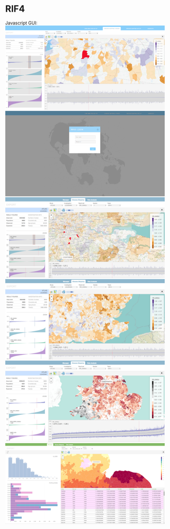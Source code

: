 RIF4
============================
Javascript GUI:
![Alt text](docs/screenshots/dm5.png?raw=true "RIF 4.0")
![Alt text](docs/screenshots/logIn.png?raw=true "RIF 4.0")
![Alt text](docs/screenshots/dm1.png?raw=true "RIF 4.0")
![Alt text](docs/screenshots/dm2.png?raw=true "RIF 4.0")
![Alt text](docs/screenshots/dm3.png?raw=true "RIF 4.0")
![Alt text](docs/screenshots/manager1.png?raw=true "RIF 4.0")